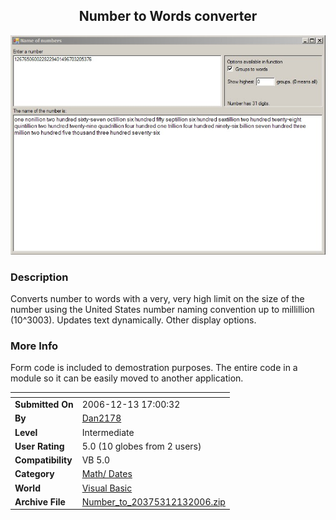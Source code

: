 ﻿<div align="center">

## Number to Words converter

<img src="PIC20061213201059429.jpg">
</div>

### Description

Converts number to words with a very, very high limit on the size of the number using the United States number naming convention up to millillion (10^3003). Updates text dynamically. Other display options.
 
### More Info
 
Form code is included to demostration purposes. The entire code in a module so it can be easily moved to another application.


<span>             |<span>
---                |---
**Submitted On**   |2006-12-13 17:00:32
**By**             |[Dan2178](https://github.com/Planet-Source-Code/PSCIndex/blob/master/ByAuthor/dan2178.md)
**Level**          |Intermediate
**User Rating**    |5.0 (10 globes from 2 users)
**Compatibility**  |VB 5\.0
**Category**       |[Math/ Dates](https://github.com/Planet-Source-Code/PSCIndex/blob/master/ByCategory/math-dates__1-37.md)
**World**          |[Visual Basic](https://github.com/Planet-Source-Code/PSCIndex/blob/master/ByWorld/visual-basic.md)
**Archive File**   |[Number\_to\_20375312132006\.zip](https://github.com/Planet-Source-Code/dan2178-number-to-words-converter__1-67376/archive/master.zip)








